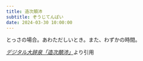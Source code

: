 ```yaml
---
title: 造次顛沛
subtitle: ぞうじてんぱい
date: 2024-03-30 10:00:00
---
```


とっさの場合。あわただしいとき。また、わずかの時間。

<cite>[デジタル大辞泉「造次顛沛」](https://dictionary.goo.ne.jp/word/%E9%80%A0%E6%AC%A1%E9%A1%9B%E6%B2%9B/)</cite>より引用